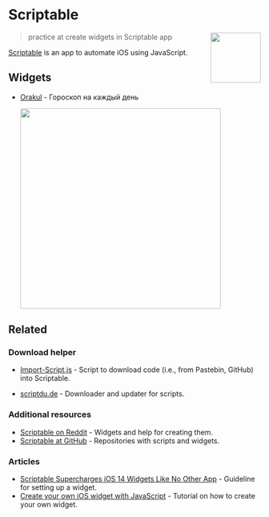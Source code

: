 # Scriptable 

<!--lint disable double-link-->
[<img src="https://scriptable.app/assets/appicon.png" align="right" width="100" style="clip-path">](https://scriptable.app/)
<!--lint enable double-link-->

> practice at create widgets in Scriptable app

<!--lint disable double-link-->
[Scriptable](https://scriptable.app/) is an app to automate iOS using JavaScript. 
<!--lint enable double-link-->



## Widgets

- [Orakul](https://github.com/ifoder/scriptable/orakul.js) - Гороскоп на каждый день

  <img src="https://user-images.githubusercontent.com/80046909/193931208-a06bc047-4bc7-4a8d-aa02-8936c7c62220.png" width="400"/>
  

## Related
  
  
### Download helper

- [Import-Script.js](https://github.com/supermamon/scriptable-scripts/blob/master/Import-Script.js) - Script to download code (i.e., from Pastebin, GitHub) into Scriptable.

- [scriptdu.de](https://scriptdu.de) - Downloader and updater for scripts.

### Additional resources

- [Scriptable on Reddit](https://www.reddit.com/r/Scriptable/) - Widgets and help for creating them.
- [Scriptable at GitHub](https://github.com/topics/scriptable) - Repositories with scripts and widgets.

### Articles

- [Scriptable Supercharges iOS 14 Widgets Like No Other App](https://gizmodo.com/scriptable-supercharges-ios-14-widgets-like-no-other-ap-1845717081) - Guideline for setting up a widget.
- [Create your own iOS widget with JavaScript](https://dev.to/matthri/create-your-own-ios-widget-with-javascript-5a11) - Tutorial on how to create your own widget.
